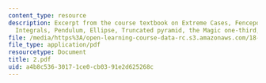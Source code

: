 ```yaml
---
content_type: resource
description: Excerpt from the course textbook on Extreme Cases, Fencepost errors,
  Integrals, Pendulum, Ellipse, Truncated pyramid, the Magic one-third, and Drag.
file: /media/https%3A/open-learning-course-data-rc.s3.amazonaws.com/18-098-street-fighting-mathematics-january-iap-2008/a4b8c53630171ce0cb0391e2d625268c_2.pdf
file_type: application/pdf
resourcetype: Document
title: 2.pdf
uid: a4b8c536-3017-1ce0-cb03-91e2d625268c
---
```

